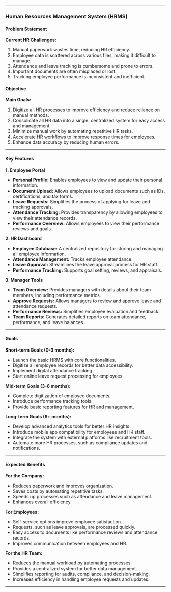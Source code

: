 

---

### **Human Resources Management System (HRMS)**  

#### **Problem Statement**  
**Current HR Challenges:**  
1. Manual paperwork wastes time, reducing HR efficiency.  
2. Employee data is scattered across various files, making it difficult to manage.  
3. Attendance and leave tracking is cumbersome and prone to errors.  
4. Important documents are often misplaced or lost.  
5. Tracking employee performance is inconsistent and inefficient.  

#### **Objective**  
**Main Goals:**  
1. Digitize all HR processes to improve efficiency and reduce reliance on manual methods.  
2. Consolidate all HR data into a single, centralized system for easy access and management.  
3. Minimize manual work by automating repetitive HR tasks.  
4. Accelerate HR workflows to improve response times for employees.  
5. Enhance data accuracy by reducing human errors.  

---

#### **Key Features**  

**1. Employee Portal**  
- **Personal Profile:** Enables employees to view and update their personal information.  
- **Document Upload:** Allows employees to upload documents such as IDs, certifications, and tax forms.  
- **Leave Requests:** Simplifies the process of applying for leave and tracking approvals.  
- **Attendance Tracking:** Provides transparency by allowing employees to view their attendance records.  
- **Performance Overview:** Allows employees to view their performance reviews and goals.  

**2. HR Dashboard**  
- **Employee Database:** A centralized repository for storing and managing all employee information.  
- **Attendance Management:** Tracks employee attendance.  
- **Leave Approval:** Streamlines the leave approval process for HR staff.  
- **Performance Tracking:** Supports goal setting, reviews, and appraisals.  

**3. Manager Tools**  
- **Team Overview:** Provides managers with details about their team members, including performance metrics.  
- **Approve Requests:** Allows managers to review and approve leave and attendance requests.  
- **Performance Reviews:** Simplifies employee evaluation and feedback.  
- **Team Reports:** Generates detailed reports on team attendance, performance, and leave balances.  

---

#### **Goals**  

**Short-term Goals (0-3 months):**  
- Launch the basic HRMS with core functionalities.  
- Digitize all employee records for better data accessibility.  
- Implement digital attendance tracking.  
- Start online leave request processing for employees.  

**Mid-term Goals (3-6 months):**  
- Complete digitization of employee documents.  
- Introduce performance tracking tools.  
- Provide basic reporting features for HR and management.  

**Long-term Goals (6+ months):**  
- Develop advanced analytics tools for better HR insights.  
- Introduce mobile app compatibility for employees and HR staff.  
- Integrate the system with external platforms like recruitment tools.  
- Automate more HR processes, such as compliance updates and notifications.  

---

#### **Expected Benefits**  

**For the Company:**  
- Reduces paperwork and improves organization.  
- Saves costs by automating repetitive tasks.  
- Speeds up processes such as attendance and leave management.  
- Enhances overall efficiency.  

**For Employees:**  
- Self-service options improve employee satisfaction.  
- Requests, such as leave approvals, are processed quickly.  
- Easy access to documents like performance reviews and attendance records.  
- Improves communication between employees and HR.  

**For the HR Team:**  
- Reduces the manual workload by automating processes.  
- Provides a centralized system for better data management.  
- Simplifies reporting for audits, compliance, and decision-making.  
- Increases efficiency in handling employee requests and updates.  

--- 


